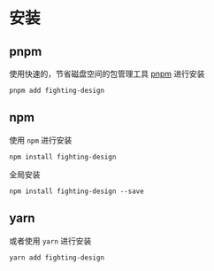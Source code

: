 # 安装

## pnpm

使用快速的，节省磁盘空间的包管理工具 [pnpm](https://pnpm.io/zh/) 进行安装

```shell
pnpm add fighting-design
```

## npm

使用 `npm` 进行安装

```shell
npm install fighting-design
```

全局安装

```shell
npm install fighting-design --save
```

## yarn

或者使用 `yarn` 进行安装

```shell
yarn add fighting-design
```
